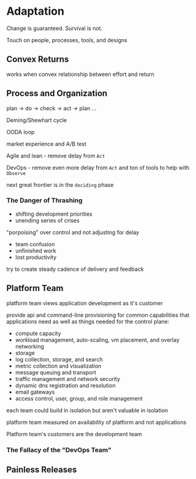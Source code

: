 # Adaptation

Change is guaranteed. Survival is not.

Touch on people, processes, tools, and designs

## Convex Returns

works when convex relationship between effort and return

## Process and Organization

plan -> do -> check -> act -> plan ...

Deming/Shewhart cycle

OODA loop

market experience and A/B test

Agile and lean - remove delay from `Act`

DevOps - remove even more delay from `Act` and ton of tools to help with `Observe`

next great frontier is in the `deciding` phase

### The Danger of Thrashing

- shifting development priorities
- unending series of crises

"porpoising" over control and not adjusting for delay

- team confusion
- unfinished work
- lost productivity

try to create steady cadence of delivery and feedback

## Platform Team

platform team views application development as it's customer

provide api and command-line provisioning for common capabilities that applications need 
as well as things needed for the control plane:
- compute capacity
- workload management, auto-scaling, vm placement, and overlay networking
- storage
- log collection, storage, and search
- metric collection and visualization
- message queuing and transport
- traffic management and network security
- dynamic dns registration and resolution
- email gateways
- access control, user, group, and role management

each team could build in isolation but aren't valuable in isolation

platform team measured on availability of platform and not applications

Platform team's customers are the development team

### The Fallacy of the "DevOps Team"

## Painless Releases


 

 











